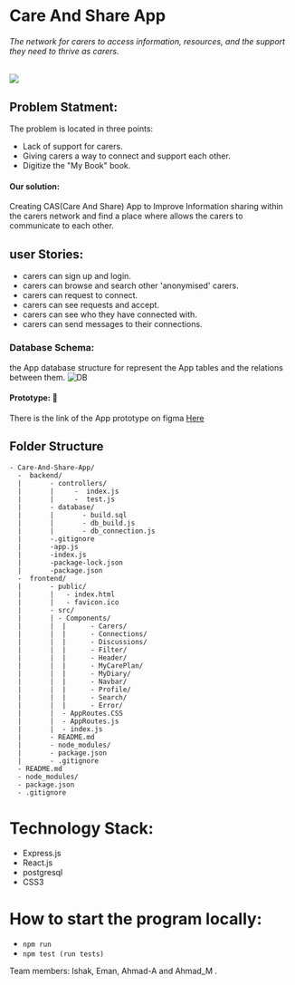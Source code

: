 # Care And Share App
###### *The* network for carers to access information, resources, and the support they need to thrive as carers.
![](https://i0.wp.com/evangelbc.org/ev2/wp-content/uploads/2017/11/Care-and-Share.jpg?resize=768%2C432&ssl=1)

## Problem Statment:
The problem is located in three points:

 * Lack of support for carers.
 * Giving carers a way to connect and support each other.
 * Digitize the "My Book" book.

#### Our solution:
Creating CAS(Care And Share) App to Improve Information sharing within the carers network
and find a place where allows the carers to communicate to each other.

## user Stories:

- carers can sign up and login.
- carers can browse and search other 'anonymised' carers.
- carers can request to connect.
- carers can see requests and accept.
- carers can see who they have connected with.
- carers can send messages to their connections.

### Database Schema:
the App database structure for represent the App tables and the relations between them.
![DB](https://user-images.githubusercontent.com/28482863/43066526-94a0ff94-8e6d-11e8-8050-f6c38ed43c2f.jpg)
#### Prototype: :link:
There is the link of the App prototype on figma [Here ](https://www.figma.com/proto/GDGWmaT7HSHTJBY1b7tmfsL5/My-Book?node-id=0%3A1&scaling=scale-down)

## Folder Structure

```
- Care-And-Share-App/
  -  backend/
  |       - controllers/
  |       |     -  index.js
  |       |     -  test.js
  |       - database/
  |       |       - build.sql
  |       |       - db_build.js
  |       |       - db_connection.js
  |       -.gitignore
  |       -app.js
  |       -index.js
  |       -package-lock.json
  |       -package.json
  -  frontend/
  |       - public/
  |       |   - index.html
  |       |   - favicon.ico
  |       - src/
  |       | - Components/
  |       |  |      - Carers/
  |       |  |      - Connections/
  |       |  |      - Discussions/
  |       |  |      - Filter/
  |       |  |      - Header/
  |       |  |      - MyCarePlan/
  |       |  |      - MyDiary/
  |       |  |      - Navbar/
  |       |  |      - Profile/
  |       |  |      - Search/
  |       |  |      - Error/
  |       |  - AppRoutes.CSS
  |       |  - AppRoutes.js
  |       |  - index.js
  |       - README.md
  |       - node_modules/
  |       - package.json
  |       - .gitignore
  - README.md
  - node_modules/
  - package.json
  - .gitignore

```

# Technology Stack:

- Express.js
- React.js
- postgresql
- CSS3

# How to start the program locally:
- `npm run`
- `npm test (run tests) `

Team members: Ishak, Eman, Ahmad-A and Ahmad_M .
